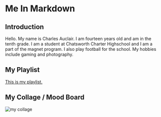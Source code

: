 # Me In Markdown
## Introduction
Hello. My name is Charles Auclair. I am fourteen years old and am in the tenth grade. I am a student at Chatsworth Charter Highschool and I am a part of the magnet program. I also play football for the school. My hobbies include gaming and photography. 
## My Playlist
[This is my playlist.]()
## My Collage / Mood Board
![my collage]()